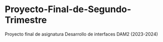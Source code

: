 # Proyecto-Final-de-Segundo-Trimestre
Proyecto final de asignatura Desarrollo de interfaces DAM2 (2023-2024)
